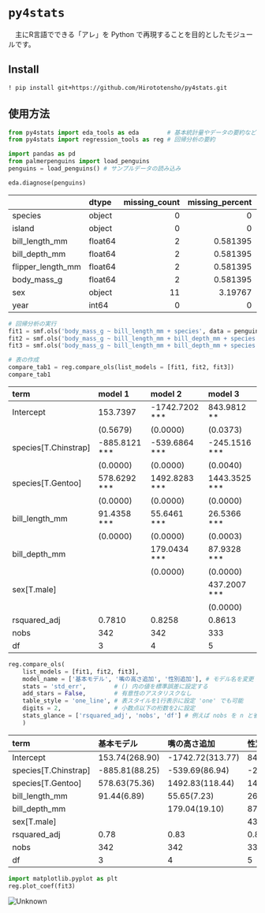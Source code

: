 # `py4stats` 

　主にR言語でできる「アレ」を Python で再現することを目的としたモジュールです。

## Install

``` 
! pip install git+https://github.com/Hirototensho/py4stats.git
```

## 使用方法

``` python
from py4stats import eda_tools as eda        # 基本統計量やデータの要約など
from py4stats import regression_tools as reg # 回帰分析の要約
```

``` python
import pandas as pd
from palmerpenguins import load_penguins
penguins = load_penguins() # サンプルデータの読み込み

eda.diagnose(penguins)
```
|                   | dtype   |   missing_count |   missing_percent |   unique_count |   unique_rate |
|:------------------|:--------|----------------:|------------------:|---------------:|--------------:|
| species           | object  |               0 |          0        |              3 |      0.872093 |
| island            | object  |               0 |          0        |              3 |      0.872093 |
| bill_length_mm    | float64 |               2 |          0.581395 |            164 |     47.6744   |
| bill_depth_mm     | float64 |               2 |          0.581395 |             80 |     23.2558   |
| flipper_length_mm | float64 |               2 |          0.581395 |             55 |     15.9884   |
| body_mass_g       | float64 |               2 |          0.581395 |             94 |     27.3256   |
| sex               | object  |              11 |          3.19767  |              2 |      0.581395 |
| year              | int64   |               0 |          0        |              3 |      0.872093 |

``` python
# 回帰分析の実行
fit1 = smf.ols('body_mass_g ~ bill_length_mm + species', data = penguins).fit()
fit2 = smf.ols('body_mass_g ~ bill_length_mm + bill_depth_mm + species', data = penguins).fit()
fit3 = smf.ols('body_mass_g ~ bill_length_mm + bill_depth_mm + species + sex', data = penguins).fit()

# 表の作成
compare_tab1 = reg.compare_ols(list_models = [fit1, fit2, fit3])
compare_tab1
```

| term                 | model 1       | model 2        | model 3       |
|:---------------------|:--------------|:---------------|:--------------|
| Intercept            | 153.7397      | -1742.7202 *** | 843.9812 **   |
|                      | (0.5679)      | (0.0000)       | (0.0373)      |
| species[T.Chinstrap] | -885.8121 *** | -539.6864 ***  | -245.1516 *** |
|                      | (0.0000)      | (0.0000)       | (0.0040)      |
| species[T.Gentoo]    | 578.6292 ***  | 1492.8283 ***  | 1443.3525 *** |
|                      | (0.0000)      | (0.0000)       | (0.0000)      |
| bill_length_mm       | 91.4358 ***   | 55.6461 ***    | 26.5366 ***   |
|                      | (0.0000)      | (0.0000)       | (0.0003)      |
| bill_depth_mm        |               | 179.0434 ***   | 87.9328 ***   |
|                      |               | (0.0000)       | (0.0000)      |
| sex[T.male]          |               |                | 437.2007 ***  |
|                      |               |                | (0.0000)      |
| rsquared_adj         | 0.7810        | 0.8258         | 0.8613        |
| nobs                 | 342           | 342            | 333           |
| df                   | 3             | 4              | 5             |


``` python
reg.compare_ols(
    list_models = [fit1, fit2, fit3],
    model_name = ['基本モデル', '嘴の高さ追加', '性別追加'], # モデル名を変更
    stats = 'std_err',        # () 内の値を標準誤差に設定する
    add_stars = False,        # 有意性のアスタリスクなし
    table_style = 'one_line', # 表スタイルを1行表示に設定 'one' でも可能
    digits = 2,               # 小数点以下の桁数を2に設定
    stats_glance = ['rsquared_adj', 'nobs', 'df'] # 例えば nobs を n と省略しても良い
    )
```

| term                 | 基本モデル     | 嘴の高さ追加     | 性別追加        |
|:---------------------|:---------------|:-----------------|:----------------|
| Intercept            | 153.74(268.90) | -1742.72(313.77) | 843.98(403.60)  |
| species[T.Chinstrap] | -885.81(88.25) | -539.69(86.94)   | -245.15(84.60)  |
| species[T.Gentoo]    | 578.63(75.36)  | 1492.83(118.44)  | 1443.35(107.78) |
| bill_length_mm       | 91.44(6.89)    | 55.65(7.23)      | 26.54(7.24)     |
| bill_depth_mm        |                | 179.04(19.10)    | 87.93(20.22)    |
| sex[T.male]          |                |                  | 437.20(49.11)   |
| rsquared_adj         | 0.78           | 0.83             | 0.86            |
| nobs                 | 342            | 342              | 333             |
| df                   | 3              | 4                | 5               |


```python
import matplotlib.pyplot as plt
reg.plot_coef(fit3)
```
![Unknown](https://github.com/Hirototensho/Py4Stats/assets/55335752/7ac8a168-295f-4a61-80ae-fd1dfb394201)
